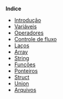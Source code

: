 
**Indice**

* [Introdução](source/algorithms/readme.md)
* [Variáveis](/source/algorithms/variables/variable.c)
* [Operadores]()
* [Controle de fluxo]()
* [Laços]()
* [Array]()
* [String]()
* [Funções]()
* [Ponteiros]()
* [Struct]()
* [Union]()
* [Arquivos]()